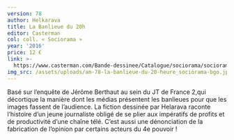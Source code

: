 ```yaml
---
version: 78
author: Helkarava
title: La Banlieue du 20h
editor: Casterman
col: coll. « Sociorama »
year: '2016'
price: 12 €
link: >-
  https://www.casterman.com/Bande-dessinee/Catalogue/sociorama/sociorama-la-banlieue-du-20h
img_src: /assets/uploads/am-78-la-banlieue-du-20-heure_sociorama-bgo.jpg
---
```

Basé sur l’enquête de Jérôme Berthaut au sein du JT
 de France 2,qui décortique la manière dont les médias
 présentent les banlieues pour que les images fassent
 de l’audience. La fiction dessinée par Helarava raconte
 l’histoire d’un jeune journaliste obligé de se plier aux
 impératifs de profits et de productivité d’une chaîne télé.
 C’est aussi une dénonciation de la fabrication de l’opinion
 par certains acteurs du 4e pouvoir !
